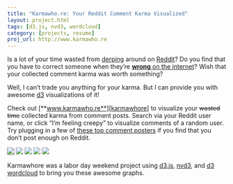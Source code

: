 ```yaml
---
title: "Karmawho.re: Your Reddit Comment Karma Visualized"
layout: project.html
tags: [d3.js, nvd3, wordcloud]
category: [projects, resume]
proj_url: http://www.karmawho.re
---
```


Is a lot of your time wasted from [derping][derp] around on [Reddit][reddit]?  Do you find that you have to correct someone when they’re [**wrong** on the internet][wrong]?  Wish that your collected comment karma was worth something?

Well, I can’t trade you anything for your karma.  But I can provide you with awesome [d3][d3] visualizations of it!

Check out [**www.karmawho.re**][karmawhore] to visualize your <strike>wasted time</strike> collected karma from comment posts.  Search via your Reddit user name, or click “I’m feeling creepy” to visualize comments of a random user.  Try plugging in a few of [these top comment posters][karmawhore.net] if you find that you don’t post enough on Reddit.

<img class="displayed" src="{{ get_asset('images/karmawhore-start.png')}}" style="box-shadow: 0 1px 2px rgba(0,0,0,0.5);"/>

<img class="displayed" src="{{ get_asset('images/karmawhore-time.png')}}"/>

<img class="displayed" src="{{ get_asset('images/karmawhore-totalkarma.png')}}"/>

<img class="displayed" src="{{ get_asset('images/karmawhore-wordcloud.png')}}"/>

<img class="displayed" src="{{ get_asset('images/karmawhore-buckets.png')}}"/>


Karmawhore was a labor day weekend project using [d3.js][d3], [nvd3][nvd3], and [d3 wordcloud] to bring you these awesome graphs.


[derp]: http://www.urbandictionary.com/define.php?term=Derping
[reddit]: http://reddit.com
[wrong]: http://xkcd.com/386/
[d3]: http://d3js.org
[karmawhore]: http://www.karmawho.re
[karmawhore.net]: http://www.karmawhores.net/
[nvd3]: http://nvd3.org/
[d3 wordcloud]: https://github.com/jasondavies/d3-cloud
